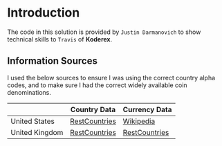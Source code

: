 
# Introduction 
The code in this solution is provided by `Justin Darmanovich` to show technical skills to `Travis` of **Koderex**.

## Information Sources

I used the below sources to ensure I was using the correct country alpha codes, and to make sure I had the correct widely available coin denominations. 

|                |Country Data                   							|Currency Data													|
|----------------|----------------------------------------------------------|---------------------------------------------------------------|
|United States   |[RestCountries](https://restcountries.eu/rest/v2/alpha/us)|[Wikipedia](https://en.wikipedia.org/wiki/United_States_dollar)|
|United Kingdom  |[RestCountries](https://restcountries.eu/rest/v2/alpha/gb)|[RestCountries](http://projectbritain.com/money.html)			|
